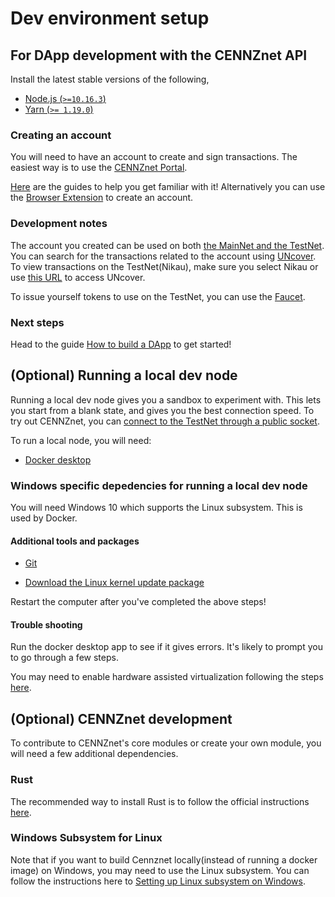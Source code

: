 # Dev environment setup

## For DApp development with the CENNZnet API
Install the latest stable versions of the following,

* [Node.js (`>=10.16.3`)](https://nodejs.org/en/) 
* [Yarn (`>= 1.19.0`)](https://yarnpkg.com/getting-started/install)

### Creating an account
You will need to have an account to create and sign transactions.
The easiest way is to use the [CENNZnet Portal](https://cennznet.io/). 

[Here](CENNZnet-infrastructures/Exploring-the-CENNZnet-UI) are the guides to help you get familiar with it!
Alternatively you can use the [Browser Extension](CENNZnet-infrastructures/CENNZnet-browser-extension) to create an account.

### Development notes
The account you created can be used on both [the MainNet and the TestNet](Getting-started/CENNZnet-networks). You can search for the transactions related to the account using [UNcover](CENNZnet-infrastructures/Uncover). To view transactions on the TestNet(Nikau), make sure you select Nikau or use [this URL](https://uncoverexplorer.com/?network=Nikau) to access UNcover.

To issue yourself tokens to use on the TestNet, you can use the [Faucet](CENNZnet-infrastructures/CENNZnet-faucet).

### Next steps
Head to the guide [How to build a DApp](Dapp-development/Guides/How-to-build-a-DApp) to get started!

## (Optional) Running a local dev node
Running a local dev node gives you a sandbox to experiment with. This lets you start from a blank state, and gives you the best connection speed. To try out CENNZnet, you can [connect to the TestNet through a public socket](#/Getting-started/CENNZnet-networks?id=network-websocket-endpoints).

To run a local node, you will need:
* [Docker desktop](https://www.docker.com/products/docker-desktop)

### Windows specific depedencies for running a local dev node

You will need Windows 10 which supports the Linux subsystem. This is used by Docker.

#### Additional tools and packages
* [Git](https://git-scm.com/download/win)

* [Download the Linux kernel update package](https://docs.microsoft.com/en-us/windows/wsl/install-win10#step-4---download-the-linux-kernel-update-package)

Restart the computer after you've completed the above steps!

#### Trouble shooting
Run the docker desktop app to see if it gives errors. It's likely to prompt you to go through a few steps. 

You may need to enable hardware assisted virtualization following the steps [here](https://docs.docker.com/docker-for-windows/troubleshoot/#virtualization-must-be-enabled).


## (Optional) CENNZnet development
To contribute to CENNZnet's core modules or create your own module, you will need a few additional dependencies.

### Rust
The recommended way to install Rust is to follow the official instructions [here](https://www.rust-lang.org/tools/install).

### Windows Subsystem for Linux
Note that if you want to build Cennznet locally(instead of running a docker image) on Windows, you may need to use the Linux subsystem. You can follow the instructions here to [Setting up Linux subsystem on Windows](CENNZnet-development/Guides/Set-up-Linux-Sub-system-for-Windows).

